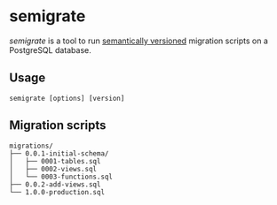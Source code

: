 semigrate
=========

*semigrate* is a tool to run [semantically versioned](http://semver.org/) migration scripts
on a PostgreSQL database.

## Usage
`semigrate [options] [version]`

## Migration scripts

```
migrations/
├── 0.0.1-initial-schema/
│   ├── 0001-tables.sql
│   ├── 0002-views.sql
│   └── 0003-functions.sql
├── 0.0.2-add-views.sql
└── 1.0.0-production.sql
```
